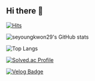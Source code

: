 ## Hi there 👋
[![Hits](https://hits.seeyoufarm.com/api/count/incr/badge.svg?url=https%3A%2F%2Fgithub.com%2Fseyoungkwon29&count_bg=%2379C83D&title_bg=%23555555&icon=&icon_color=%23E7E7E7&title=hits&edge_flat=false)](https://hits.seeyoufarm.com)

![seyoungkwon29's GitHub stats](https://github-readme-stats.vercel.app/api?username=seyoungkwon29&show_icons=true&theme=merko)  

![Top Langs](https://github-readme-stats.vercel.app/api/top-langs/?username=seyoungkwon29&layout=compact&theme=merko)

[![Solved.ac Profile](http://mazassumnida.wtf/api/generate_badge?boj=hwi1386)](https://solved.ac/hwi1386)

[![Velog Badge](https://img.shields.io/badge/Tech%20Blog-555263?style=flat&logoColor=white)]("[https://cocoon1787.tistory.com/](https://velog.io/@seyoungkwon29/posts))

<!--
**seyoungkwon29/seyoungkwon29** is a ✨ _special_ ✨ repository because its `README.md` (this file) appears on your GitHub profile.

Here are some ideas to get you started:

- 🔭 I’m currently working on ...
- 🌱 I’m currently learning ...
- 👯 I’m looking to collaborate on ...
- 🤔 I’m looking for help with ...
- 💬 Ask me about ...
- 📫 How to reach me: ...
- 😄 Pronouns: ...
- ⚡ Fun fact: ...
-->
